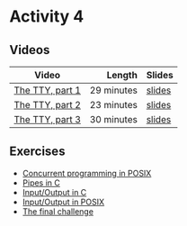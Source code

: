 # Activity 4

## Videos

| Video | Length | Slides |
|-------|-------:|--------|
| [The TTY, part 1](https://web.microsoftstream.com/video/ab2490f0-aa2a-4da1-b2bf-3e5c9e303b4a?channelId=793a8a65-ed73-4803-820f-dd7f2c675f46) | 29 minutes | [slides](https://uob.sharepoint.com/:b:/r/teams/UnitTeams-COMS10012-2021-22-TB-2-A/Shared%20Documents/Documents/TTY.pdf) |
| [The TTY, part 2](https://web.microsoftstream.com/video/af872f28-8704-4d55-9378-9557cbb9781a?channelId=793a8a65-ed73-4803-820f-dd7f2c675f46) | 23 minutes | [slides](https://uob.sharepoint.com/:b:/r/teams/UnitTeams-COMS10012-2021-22-TB-2-A/Shared%20Documents/Documents/TTY2.pdf) |
| [The TTY, part 3](https://web.microsoftstream.com/video/11a7c060-400c-44fa-8a1c-2148673f4eea?channelId=793a8a65-ed73-4803-820f-dd7f2c675f46) | 30 minutes | [slides](https://uob.sharepoint.com/:b:/r/teams/UnitTeams-COMS10012-2021-22-TB-2-A/Shared%20Documents/Documents/TTY3.pdf) |

## Exercises

  - [Concurrent programming in POSIX](./concurrent.md)
  - [Pipes in C](./cpipe.md)
  - [Input/Output in C](./c_io.md)
  - [Input/Output in POSIX](./posix_io.md)
  - [The final challenge](./final.md)
